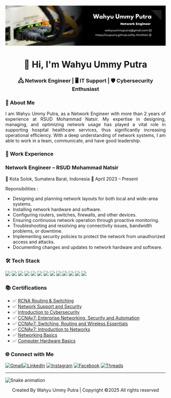 ![wuputra](img/background1.jpg)
<h1 align="center">👋 Hi, I'm Wahyu Ummy Putra</h1>
<h3 align="center">🖧 Network Engineer | 🖥 IT Support | 🛡 Cybersecurity Enthusiast </h3>

<!-- About Me -->
### 🧠 About Me
<p align="justify">I am Wahyu Ummy Putra, as a Network Engineer with more than 2 years of experience at RSUD Mohammad Natsir. My expertise in designing, managing, and optimizing network usage has played a vital role in supporting hospital healthcare services, thus significantly increasing operational efficiency. With a deep understanding of network systems, I am able to work in a team, communicate, and have good leadership.</p>

<!-- Work Experience -->
### 🧰 Work Experience
### Network Engineer – RSUD Mohammad Natsir
📍 Kota Solok, Sumatera Barat, Indonesia
📅 April 2023 – Present

Reponsibilities :
- Designing and planning network layouts for both local and wide-area systems.
- Installing network hardware and software.
- Configuring routers, switches, firewalls, and other devices.
- Ensuring continuous network operation through proactive monitoring.
- Troubleshooting and resolving any connectivity issues, bandwidth problems, or downtime.
- Implementing security policies to protect the network from unauthorized access and attacks.
- Documenting changes and updates to network hardware and software.

<!-- Tech Stack -->
### 🛠️ Tech Stack
<p>
<img src="https://img.shields.io/badge/CISCO-1BA0D7?style=for-the-badge&logo=cisco&logoColor=white" />
<img src="https://img.shields.io/badge/Wireshark-1679A7?style=for-the-badge&logo=Wireshark&logoColor=white" />
<img src="https://img.shields.io/badge/Proxmox-E57000?style=for-the-badge&logo=proxmox&logoColor=white" />
<img src="https://img.shields.io/badge/VMware-231f20?style=for-the-badge&logo=VMware&logoColor=white" />
<img src="https://img.shields.io/badge/VirtualBox-21416b?style=for-the-badge&logo=VirtualBox&logoColor=white" />
<img src="https://img.shields.io/badge/Debian-A81D33?style=for-the-badge&logo=debian&logoColor=white" />
<img src="https://img.shields.io/badge/Ubuntu-E95420?style=for-the-badge&logo=ubuntu&logoColor=white" />
<img src="https://img.shields.io/badge/Windows-0078D6?style=for-the-badge&logo=windows&logoColor=white" />
<img src="https://img.shields.io/badge/Arduino-00979D?style=for-the-badge&logo=Arduino&logoColor=white" />
<img src="https://img.shields.io/badge/Delphi-B22222?style=for-the-badge&logo=delphi&logoColor=white" />
<img src="https://img.shields.io/badge/C%2B%2B-00599C?style=for-the-badge&logo=c%2B%2B&logoColor=white" />
<img src="https://img.shields.io/badge/HTML5-E34F26?style=for-the-badge&logo=html5&logoColor=white" />
<img src="https://img.shields.io/badge/PHP-777BB4?style=for-the-badge&logo=php&logoColor=white" />
</p>

<!-- Certifications -->
### 📚 Certifications

- ✅ [RCNA Routing & Switching](https://elearning.ruijienetworks.com/study/seek-certificate) 
- ✅ [Network Support and Security](https://www.credly.com/badges/30c3ec7a-ab42-42ac-8987-7a61a2ed7277)
- ✅ [Introduction to Cybersecurity](https://www.credly.com/badges/6c16bc44-5dd2-4739-a54c-d7e53991ae64/public_url)
- ✅ [CCNAv7: Enterprise Networking, Security and Automation](https://www.credly.com/badges/1602bbd1-9fe4-447c-9bd1-b461f1efae29)
- ✅ [CCNAv7: Switching, Routing and Wireless Essentials](https://www.credly.com/badges/1ce2c472-b8bb-4fd3-934e-b9d521580d64)
- ✅ [CCNAv7: Introduction to Networks](https://www.credly.com/badges/98c3d0ea-c36c-4081-8aa5-8194b8719108)
- ✅ [Networking Basics](https://www.credly.com/badges/af5be235-6ce2-444d-8521-97738e75fbc1)
- ✅ [Computer Hardware Basics](https://www.credly.com/badges/80f4b052-01c6-40df-9ddd-f664d2f71484/public_url)


<!-- GitHub Stats
### 📊 GitHub Stats

<p align="center">
  <img src="https://github-readme-stats.vercel.app/api?username=wuputra&show_icons=true&theme=onedark&count_private=true" />
</p> -->

<!-- Let's Connect -->
### 🌐 Connect with Me
[![Gmail](https://img.shields.io/badge/Gmail-D14836?style=for-the-badge&logo=gmail&logoColor=white)](mailto:wahyuummyputra@gmail.com)[![LinkedIn](https://img.shields.io/badge/LinkedIn-0077B5?style=for-the-badge&logo=linkedin&logoColor=white)](https://linkedin.com/in/wuputraa) [![Instagram](https://img.shields.io/badge/Instagram-E4405F?style=for-the-badge&logo=instagram&logoColor=white)](https://instagram.com/wu.putra) [![Facebook](https://img.shields.io/badge/Facebook-1877F2?style=for-the-badge&logo=facebook&logoColor=white)](https://linkedin.com/in/wuputraa) [![Threads](https://img.shields.io/badge/Threads-000000?style=for-the-badge&logo=Threads&logoColor=white)](https://www.threads.com/wu.putra)

---
<img src="https://raw.githubusercontent.com/wuputra/wuputra/output/snake.svg" alt="Snake animation" />

<p align="center">Created By Wahyu Ummy Putra | Copyright ©2025 All rights reserved</p>
